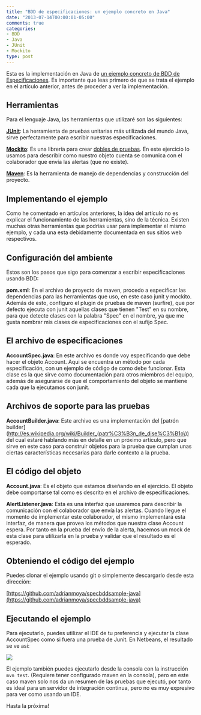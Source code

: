 ```yaml
---
title: "BDD de especificaciones: un ejemplo concreto en Java"
date: "2013-07-14T00:00:01-05:00"
comments: true
categories: 
- BDD
- Java
- JUnit
- Mockito
type: post
---
```


Esta es la implementación en Java de [un ejemplo concreto de BDD de Especificaciones](/2013/07/bdd-de-especificaciones-un-ejemplo-concreto/). Es importante que leas primero de que se trata el ejemplo en el artículo anterior, antes de proceder a ver la implementación.

<!--more-->

## Herramientas ##

Para el lenguaje Java, las herramientas que utilizaré son las siguientes:

[**JUnit**](http://junit.org/): La herramienta de pruebas unitarias más utilizada del mundo Java, sirve perfectamente para escribir nuestras especificaciones.

[**Mockito**](https://code.google.com/p/mockito/): Es una librería para crear [dobles de pruebas](http://adrianmoya.com/2013/05/usando-dobles-para-especificar-la-comunicacion-entre-objetos/). En este ejercicio lo usamos para describir como nuestro objeto cuenta se comunica con el colaborador que envía las alertas (que no existe).

[**Maven**](http://maven.apache.org/): Es la herramienta de manejo de dependencias y construcción del proyecto. 

## Implementando el ejemplo ##

Como he comentado en artículos anteriores, la idea del artículo no es explicar el funcionamiento de las herramientas, sino de la técnica. Existen muchas otras herramientas que podrías usar para implementar el mismo ejemplo, y cada una esta debidamente documentada en sus sitios web respectivos.

## Configuración del ambiente ##

Estos son los pasos que sigo para comenzar a escribir especificaciones usando BDD:

**pom.xml**: En el archivo de proyecto de maven, procedo a especificar las dependencias para las herramientas que uso, en este caso junit y mockito. Además de esto, configuro el plugin de pruebas de maven (surfire), que por defecto ejecuta con junit aquellas clases que tienen "Test" en su nombre, para que detecte clases con la palabra "Spec" en el nombre, ya que me gusta nombrar mis clases de especificaciones con el sufijo Spec.

## El archivo de especificaciones ##

**AccountSpec.java**: En este archivo es donde voy especificando que debe hacer el objeto Account. Aqui se encuentra un método por cada especificación, con un ejemplo de código de como debe funcionar. Esta clase es la que sirve como documentación para otros miembros del equipo, además de asegurarse de que el comportamiento del objeto se mantiene cada que la ejecutamos con junit.

## Archivos de soporte para las pruebas ##

**AccountBuilder.java**: Este archivo es una implementación del [patrón builder](http://es.wikipedia.org/wiki/Builder_(patr%C3%B3n_de_dise%C3%B1o\)) del cual estaré hablando más en detalle en un próximo artículo, pero que sirve en este caso para construir objetos para la prueba que cumplan unas ciertas características necesarias para darle contexto a la prueba.

## El código del objeto ##

**Account.java**: Es el objeto que estamos diseñando en el ejercicio. El objeto debe comportarse tal como es descrito en el archivo de especificaciones.

**AlertListener.java**: Esta es una interfaz que usaremos para describir la comunicación con el colaborador que envía las alertas. Cuando llegue el momento de implementar este colaborador, el mismo implementará esta interfaz, de manera que provea los métodos que nuestra clase Account espera. Por tanto en la prueba del envío de la alerta, hacemos un mock de esta clase para utilizarla en la prueba y validar que el resultado es el esperado.

## Obteniendo el código del ejemplo ##

Puedes clonar el ejemplo usando git o simplemente descargarlo desde esta dirección:

[https://github.com/adrianmoya/specbddsample-java](https://github.com/adrianmoya/specbddsample-java)

## Ejecutando el ejemplo ##

Para ejecutarlo, puedes utilizar el IDE de tu preferencia y ejecutar la clase AccountSpec como si fuera una prueba de Junit. En Netbeans, el resultado se ve asi:

![](/images/2013/07/specbddsample-netbeans.png)

El ejemplo también puedes ejecutarlo desde la consola con la instrucción `mvn test`. (Requiere tener configurado maven en la consola), pero en este caso maven solo nos da un resumen de las pruebas que ejecutó, por tanto es ideal para un servidor de integración continua, pero no es muy expresivo para ver como usando un IDE.

Hasta la próxima!


